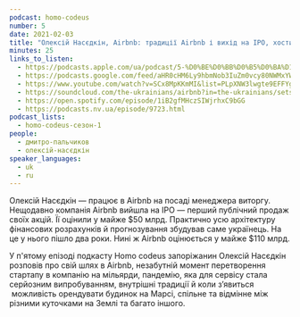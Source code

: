 ```yaml
---
podcast: homo-codeus
number: 5
date: 2021-02-03
title: "Олексій Насєдкін, Airbnb: традиції Airbnb і вихід на IPO, хостинг на Марсі, оговтання від пандемії"
minutes: 25
links_to_listen:
  - https://podcasts.apple.com/ua/podcast/5-%D0%BE%D0%BB%D0%B5%D0%BA%D1%81%D1%96%D0%B9-%D0%BD%D0%B0%D1%81%D1%94%D0%B4%D0%BA%D1%96%D0%BD-airbnb-%D1%82%D1%80%D0%B0%D0%B4%D0%B8%D1%86%D1%96%D1%97-airbnb-%D1%96-%D0%B2%D0%B8%D1%85%D1%96%D0%B4-%D0%BD%D0%B0/id1546619215?i=1000507535114
  - https://podcasts.google.com/feed/aHR0cHM6Ly9hbmNob3IuZm0vcy80NWMxYWM3NC9wb2RjYXN0L3Jzcw/episode/ZTY3ZGVjMjYtZjY1MC00OTQ0LWIzMTAtMzc0Y2NiMTA4ZTQ1?sa=X&ved=0CAUQkfYCahcKEwiwqeCBuqL-AhUAAAAAHQAAAAAQAQ
  - https://www.youtube.com/watch?v=SCx8MpKKmMI&list=PLpXNW3lwgte9EFFYgYMaHfI9kH08fy7rW&index=5
  - https://soundcloud.com/the-ukrainians/airbnb?in=the-ukrainians/sets/homo-codeus
  - https://open.spotify.com/episode/1iB2gfMHczSIWjrhxC9bGG
  - https://podcasts.nv.ua/episode/9723.html
podcast_lists:
  - homo-codeus-сезон-1
people:
  - дмитро-пальчиков
  - олексій-насєдкін
speaker_languages:
  - uk
  - ru
---
```


Олексій Насєдкін — працює в Airbnb на посаді менеджера виторгу. Нещодавно
компанія Airbnb вийшла на ІРО — перший публічний продаж своїх акцій. Її оцінили
у майже $50 млрд. Практично усю архітектуру фінансових розрахунків й
прогнозування збудував саме українець. На це у нього пішло два роки. Нині ж
Airbnb оцінюється у майже $110 млрд.

У п'ятому епізоді подкасту Homo codeus запоріжанин Олексій Насєдкін розповів
про свій шлях в Airbnb, незабутній момент перетворення стартапу в компанію на
мільярди, пандемію, яка для сервісу стала серйозним випробуванням, внутрішні
традиції й коли з’явиться  можливість орендувати будинок на Марсі, спільне та
відмінне між різними куточками на Землі та багато іншого.
